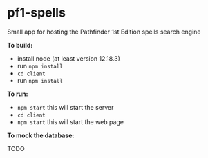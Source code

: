 # pf1-spells
Small app for hosting the Pathfinder 1st Edition spells search engine

**To build:**
- install node (at least version 12.18.3)
- run `npm install`
- `cd client`
- run `npm install`

**To run:**
- `npm start` this will start the server
- `cd client`
- `npm start` this will start the web page

**To mock the database:**

TODO
